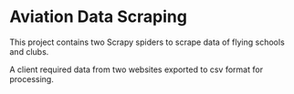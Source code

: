 
# Aviation Data Scraping

This project contains two Scrapy spiders to scrape data of flying schools and clubs.

A client required data from two websites exported to csv format for processing.
